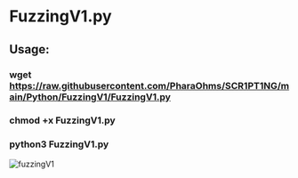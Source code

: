# FuzzingV1.py
## Usage: 
### wget https://raw.githubusercontent.com/PharaOhms/SCR1PT1NG/main/Python/FuzzingV1/FuzzingV1.py
### chmod +x FuzzingV1.py
### python3 FuzzingV1.py

![fuzzingV1](https://user-images.githubusercontent.com/98988642/174855598-08742edd-3172-499b-83ae-8e4c1e570476.png)
